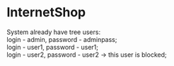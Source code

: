 # InternetShop

System already have tree users:  
login - admin, password - adminpass;  
login - user1, password - user1;  
login - user2, password - user2 -> this user is blocked;
